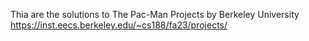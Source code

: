 Thia are the solutions to The Pac-Man Projects by Berkeley University
https://inst.eecs.berkeley.edu/~cs188/fa23/projects/
